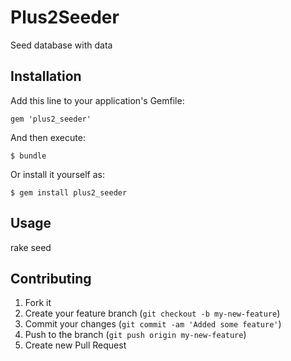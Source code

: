 # Plus2Seeder

Seed database with data

## Installation

Add this line to your application's Gemfile:

    gem 'plus2_seeder'

And then execute:

    $ bundle

Or install it yourself as:

    $ gem install plus2_seeder

## Usage

rake seed

## Contributing

1. Fork it
2. Create your feature branch (`git checkout -b my-new-feature`)
3. Commit your changes (`git commit -am 'Added some feature'`)
4. Push to the branch (`git push origin my-new-feature`)
5. Create new Pull Request
